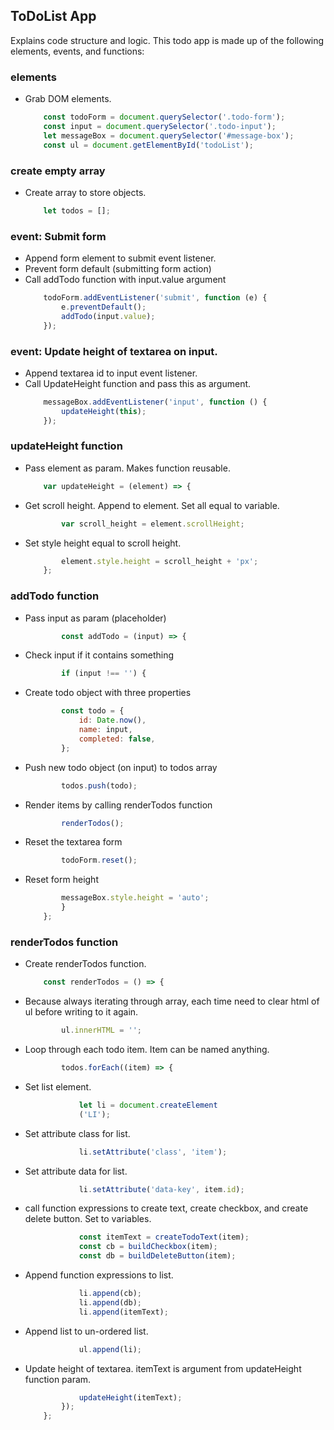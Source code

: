 ## ToDoList App
Explains code structure and logic.
This todo app is made up of the following elements, events, and functions:

### elements
- Grab DOM elements.
	``` javascript
		const todoForm = document.querySelector('.todo-form');
		const input = document.querySelector('.todo-input');
		let messageBox = document.querySelector('#message-box');
		const ul = document.getElementById('todoList');
	```
### create empty array
- Create array to store objects.
	``` javascript
		let todos = [];
	```
### event: Submit form

- Append form element to submit event listener.
- Prevent form default  (submitting form action)
- Call addTodo function with input.value argument
	``` javascript
		todoForm.addEventListener('submit', function (e) {
			e.preventDefault();
			addTodo(input.value);
		});
	```
### event: Update height of textarea on input.

- Append textarea id to input event listener.
- Call UpdateHeight function and pass this as argument.
	``` javascript
		messageBox.addEventListener('input', function () {
			updateHeight(this);
		});
	```
### updateHeight function

- Pass element as param. Makes function reusable.
	``` javascript
		var updateHeight = (element) => {
	```
- Get scroll height. Append to element. Set all equal to variable.
	``` javascript
			var scroll_height = element.scrollHeight;
	```
- Set style height equal to scroll height.
	``` javascript
			element.style.height = scroll_height + 'px';
		};
	```
### addTodo function

- Pass input as param (placeholder)
	``` javascript
			const addTodo = (input) => {
	```
- Check input if it contains something
	``` javascript
			if (input !== '') {
	```
- Create todo object with three properties
	``` javascript
			const todo = {
				id: Date.now(),
				name: input,
				completed: false,
			};
	```
- Push new todo object (on input) to todos array
	``` javascript
			todos.push(todo);
	```
- Render items by calling renderTodos function
	``` javascript
			renderTodos();
	```
- Reset the textarea form
	``` javascript
			todoForm.reset();
	```
- Reset form height
	``` javascript
			messageBox.style.height = 'auto';
			}
		};
	```
### renderTodos function

- Create renderTodos function.
	``` javascript
		const renderTodos = () => {
	```
- Because always iterating through array, each time need to clear html of ul before writing to it again. 
	``` javascript
			ul.innerHTML = '';
	```
- Loop through each todo item. Item can be named anything.
	``` javascript
			todos.forEach((item) => {
	```
- Set list element.
	``` javascript
				let li = document.createElement	
				('LI'); 
	```
- Set attribute class for list.
	``` javascript
				li.setAttribute('class', 'item');
	```
- Set attribute data for list.
	``` javascript
				li.setAttribute('data-key', item.id);
	```
- call function expressions to create text,  create checkbox, and create delete button. Set to variables.
	``` javascript
				const itemText = createTodoText(item);
				const cb = buildCheckbox(item);
				const db = buildDeleteButton(item);
	```
- Append function expressions to list.
	``` javascript
				li.append(cb);
				li.append(db);
				li.append(itemText);
	```
- Append list to un-ordered list.
	``` javascript
				ul.append(li);
	```
- Update height of textarea. itemText is argument from updateHeight function param.
	``` javascript
				updateHeight(itemText);
			});
		};
	```

